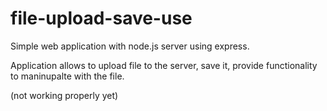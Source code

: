 # file-upload-save-use

Simple web application with node.js server using express.

Application allows to upload file to the server, save it, provide functionality to maninupalte with the file.

(not working properly yet)

